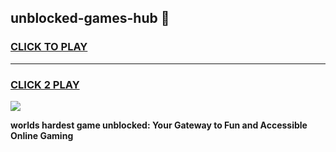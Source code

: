 
## unblocked-games-hub 👋
<h3>
<a href="https://premium.freeplayer.one?title=unblocked-games-hub&ref=14F">CLICK TO PLAY</a></h3>
<hr>

<h3>
<a href="https://premium.freeplayer.one?title=unblocked-games-hub&ref=14F">CLICK 2 PLAY</a>
  
</h3>

<a href="https://premium.freeplayer.one?title=unblocked-games-hub&ref=12F/"><img src="https://clearcache.store/games.png"></a>


**worlds hardest game unblocked: Your Gateway to Fun and Accessible Online Gaming**
